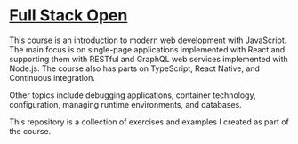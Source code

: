 # [Full Stack Open](https://fullstackopen.com/en/)

This course is an introduction to modern web development with JavaScript. The main focus is on single-page applications implemented with React and supporting them with RESTful and GraphQL web services implemented with Node.js. The course also has parts on TypeScript, React Native, and Continuous integration.

Other topics include debugging applications, container technology, configuration, managing runtime environments, and databases.

This repository is a collection of exercises and examples I created as part of the course. 
